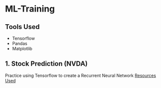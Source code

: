 # ML-Training

## Tools Used
- Tensorflow
- Pandas
- Matplotlib

## 1. Stock Prediction (NVDA)
Practice using Tensorflow to create a Recurrent Neural Network
<a href='https://www.geeksforgeeks.org/stock-price-prediction-project-using-tensorflow/?ref=lbp'>Resources Used</a>
